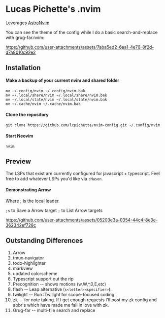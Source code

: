 # Lucas Pichette's .nvim

Leverages [AstroNvim](https://github.com/AstroNvim/AstroNvim)

You can see the theme of the config while I do a basic search-and-replace with grug-far.nvim:

https://github.com/user-attachments/assets/7aba5ed2-6aa1-4e76-8f2d-d7a8010c92e2


## Installation

#### Make a backup of your current nvim and shared folder

```shell
mv ~/.config/nvim ~/.config/nvim.bak
mv ~/.local/share/nvim ~/.local/share/nvim.bak
mv ~/.local/state/nvim ~/.local/state/nvim.bak
mv ~/.cache/nvim ~/.cache/nvim.bak
```

#### Clone the repository

```shell
git clone https://github.com/lcpichette/nvim-config.git ~/.config/nvim
```

#### Start Neovim

```shell
nvim
```

## Preview

The LSPs that exist are currently configured for javascript + typescript. Feel free to add whatever LSPs you'd like via `:Mason`.

#### Demonstrating Arrow

Where ; is the local leader.

`;s` to Save a Arrow target
`;` to List Arrow targets

https://github.com/user-attachments/assets/05203e3a-0354-44c4-8e3e-362342ef728c


## Outstanding Differences

1. Arrow
2. tmux-navigator
3. todo-highlighter
4. markview
5. updated colorscheme
6. Typescript support out the rip
7. Precognition -- shows motions (w,W,^,0,E,etc)
8. flash -- Leap alternative (`s<letter><specifier>`).
9. twilight -- Run :Twilight for scope-focused coding.
10. zk -- for note taking. If I get enough requests I'll post my zk config and abbr's which have made me fall in love with zk.
11. Grug-far -- multi-file search and replace
